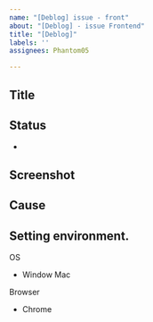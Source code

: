 ```yaml
---
name: "[Deblog] issue - front"
about: "[Deblog] - issue Frontend"
title: "[Deblog]"
labels: ''
assignees: Phantom05

---
```


## Title

## Status
+

## Screenshot
>

## Cause


## Setting environment.

<kdb>OS</kdb>
+ Window Mac

<kdb>Browser</kdb>
+ Chrome
